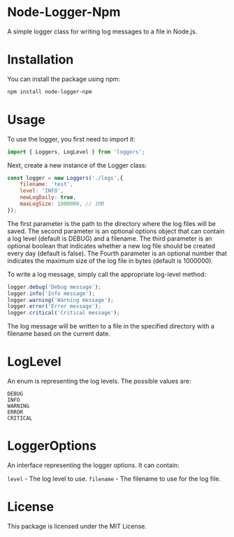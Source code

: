 # Node-Logger-Npm

A simple logger class for writing log messages to a file in Node.js.


# Installation
You can install the package using npm:

```sh 
npm install node-logger-npm
```

# Usage 
To use the logger, you first need to import it:

``` javascript
import { Loggers, LogLevel } from 'loggers'; 
```

Next, create a new instance of the Logger class:
``` javascript
const logger = new Loggers('./logs',{
    filename: 'test',
    level: 'INFO',
    newLogDaily: true,
    maxLogSize: 1000000, // 1MB
});
```

The first parameter is the path to the directory where the log files will be saved. 
The second parameter is an optional options object that can contain a log level (default is DEBUG) and a filename.
The third parameter is an optional boolean that indicates whether a new log file should be created every day (default is false).
The Fourth parameter is an optional number that indicates the maximum size of the log file in bytes (default is 1000000).


To write a log message, simply call the appropriate log-level method:

```javascript
logger.debug('Debug message');
logger.info('Info message');
logger.warning('Warning message');
logger.error('Error message');
logger.critical('Critical message');
```

The log message will be written to a file in the specified directory with a filename based on the current date.

# LogLevel
An enum is representing the log levels. The possible values are:

``` 
DEBUG
INFO
WARNING
ERROR
CRITICAL
```

# LoggerOptions
An interface representing the logger options. It can contain:

`level` - The log level to use. 
`filename` - The filename to use for the log file.

# License
This package is licensed under the MIT License.